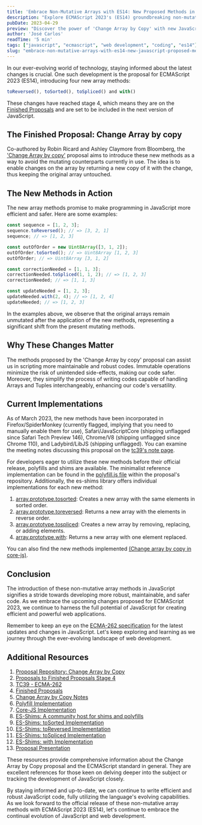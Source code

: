 ```yaml
---
title: 'Embrace Non-Mutative Arrays with ES14: New Proposed Methods in JavaScript'
description: "Explore ECMAScript 2023's (ES14) groundbreaking non-mutative array methods, opening pathways for efficient and secure programming."
pubDate: 2023-04-29
preview: "Discover the power of 'Change Array by Copy' with new JavaScript methods in ES14: toReversed(), toSorted(), and toSpliced()."
author: 'José Carlos'
readTime: '5 min'
tags: ["javascript", "ecmascript", "web development", "coding", "es14"]
slug: "embrace-non-mutative-arrays-with-es14-new-javascript-proposed-methods"
---
```


In our ever-evolving world of technology, staying informed about the latest changes is crucial. One such development is the proposal for ECMAScript 2023 (ES14), introducing four new array methods: 

```javascript 
toReversed(), toSorted(), toSpliced() and with()
``` 
These changes have reached stage 4, which means they are on the [Finished Proposals](https://github.com/tc39/proposals/blob/HEAD/finished-proposals.md) and are set to be included in the next version of JavaScript.

## The Finished Proposal: Change Array by copy

Co-authored by Robin Ricard and Ashley Claymore from Bloomberg, the ['Change Array by copy'](https://github.com/tc39/proposal-change-array-by-copy) proposal aims to introduce these new methods as a way to avoid the mutating counterparts currently in use. The idea is to enable changes on the array by returning a new copy of it with the change, thus keeping the original array untouched.

## The New Methods in Action

The new array methods promise to make programming in JavaScript more efficient and safer. Here are some examples:

```javascript
const sequence = [1, 2, 3];
sequence.toReversed(); // => [3, 2, 1]
sequence; // => [1, 2, 3]

const outOfOrder = new Uint8Array([3, 1, 2]);
outOfOrder.toSorted(); // => Uint8Array [1, 2, 3]
outOfOrder; // => Uint8Array [3, 1, 2]

const correctionNeeded = [1, 1, 3];
correctionNeeded.toSpliced(1, 1, 2); // => [1, 2, 3]
correctionNeeded; // => [1, 1, 3]

const updateNeeded = [1, 2, 3];
updateNeeded.with(2, 4); // => [1, 2, 4]
updateNeeded; // => [1, 2, 3]

```

In the examples above, we observe that the original arrays remain unmutated after the application of the new methods, representing a significant shift from the present mutating methods.

## Why These Changes Matter

The methods proposed by the 'Change Array by copy' proposal can assist us in scripting more maintainable and robust codes. Immutable operations minimize the risk of unintended side-effects, making our code safer. Moreover, they simplify the process of writing codes capable of handling Arrays and Tuples interchangeably, enhancing our code's versatility.

## Current Implementations

As of March 2023, the new methods have been incorporated in Firefox/SpiderMonkey (currently flagged, implying that you need to manually enable them for use), Safari/JavaScriptCore (shipping unflagged since Safari Tech Preview 146), Chrome/V8 (shipping unflagged since Chrome 110), and Ladybird/LibJS (shipping unflagged). You can examine the meeting notes discussing this proposal on the [tc39's note page](https://github.com/tc39/notes/blob/HEAD/meetings/2022-03/mar-30.md#change-array-by-copy).

For developers eager to utilize these new methods before their official release, polyfills and shims are available. The minimalist reference implementation can be found in the [polyfill.js file](https://github.com/tc39/proposal-change-array-by-copy/blob/main/polyfill.js) within the proposal's repository. Additionally, the es-shims library offers individual implementations for each new method:

1. [array.prototype.tosorted](https://www.npmjs.com/package/array.prototype.tosorted): Creates a new array with the same elements in sorted order.
2. [array.prototype.toreversed](https://www.npmjs.com/package/array.prototype.toreversed): Returns a new array with the elements in reverse order.
3. [array.prototype.tospliced](https://www.npmjs.com/package/array.prototype.tospliced): Creates a new array by removing, replacing, or adding elements.
4. [array.prototype.with](https://www.npmjs.com/package/array.prototype.with): Returns a new array with one element replaced.

You can also find the new methods implemented [(Change array by copy in core-js)](https://github.com/zloirock/core-js#change-array-by-copy).

## Conclusion

The introduction of these non-mutative array methods in JavaScript signifies a stride towards developing more robust, maintainable, and safer code. As we embrace the upcoming changes proposed for ECMAScript 2023, we continue to harness the full potential of JavaScript for creating efficient and powerful web applications.

Remember to keep an eye on the [ECMA-262 specification](https://tc39.es/ecma262/) for the latest updates and changes in JavaScript. Let's keep exploring and learning as we journey through the ever-evolving landscape of web development.

## Additional Resources

1. <a href="https://github.com/tc39/proposal-change-array-by-copy" target="_blank" rel="noreferrer">Proposal Repository: Change Array by Copy</a>
2. <a href="https://github.com/tc39/proposals/commit/ad4df8435f27f39eda26db3b940ae151980c8015#diff-af1d66eb7dbbf6f66e871d26bcad07076a557256a957f558ca21e60924e2b0b7" target="_blank" rel="noreferrer">Proposals to Finished Proposals Stage 4</a>
3. <a href="https://tc39.es/ecma262/" target="_blank" rel="noreferrer">TC39 - ECMA-262</a>
4. <a href="https://github.com/tc39/proposals/blob/HEAD/finished-proposals.md" target="_blank" rel="noreferrer">Finished Proposals</a>
5. <a href="https://github.com/tc39/notes/blob/HEAD/meetings/2022-03/mar-30.md#change-array-by-copy" target="_blank" rel="noreferrer">Change Array by Copy Notes</a>
6. <a href="https://github.com/tc39/proposal-change-array-by-copy/blob/main/polyfill.js" target="_blank" rel="noreferrer">Polyfill Implementation</a>
7. <a href="https://github.com/zloirock/core-js#change-array-by-copy" target="_blank" rel="noreferrer">Core-JS Implementation</a>
8. <a href="https://github.com/es-shims" target="_blank" rel="noreferrer">ES-Shims: A community host for shims and polyfills</a>
9. <a href="https://www.npmjs.com/package/array.prototype.tosorted" target="_blank" rel="noreferrer">ES-Shims: toSorted Implementation</a>
10. <a href="https://www.npmjs.com/package/array.prototype.toreversed" target="_blank" rel="noreferrer">ES-Shims: toReversed Implementation</a>
11. <a href="https://www.npmjs.com/package/array.prototype.tospliced" target="_blank" rel="noreferrer">ES-Shims: toSpliced Implementation</a>
12. <a href="https://www.npmjs.com/package/array.prototype.with" target="_blank" rel="noreferrer">ES-Shims: with Implementation</a>
13. <a href="https://www.dropbox.com/s/5rabrx387snkbfn/change_array_by_copy_at_tc39_march_2022.pdf?dl=0" target="_blank" rel="noreferrer">Proposal Presentation</a>

These resources provide comprehensive information about the Change Array by Copy proposal and the ECMAScript standard in general. They are excellent references for those keen on delving deeper into the subject or tracking the development of JavaScript closely.

By staying informed and up-to-date, we can continue to write efficient and robust JavaScript code, fully utilizing the language's evolving capabilities. As we look forward to the official release of these non-mutative array methods with ECMAScript 2023 (ES14), let's continue to embrace the continual evolution of JavaScript and web development.